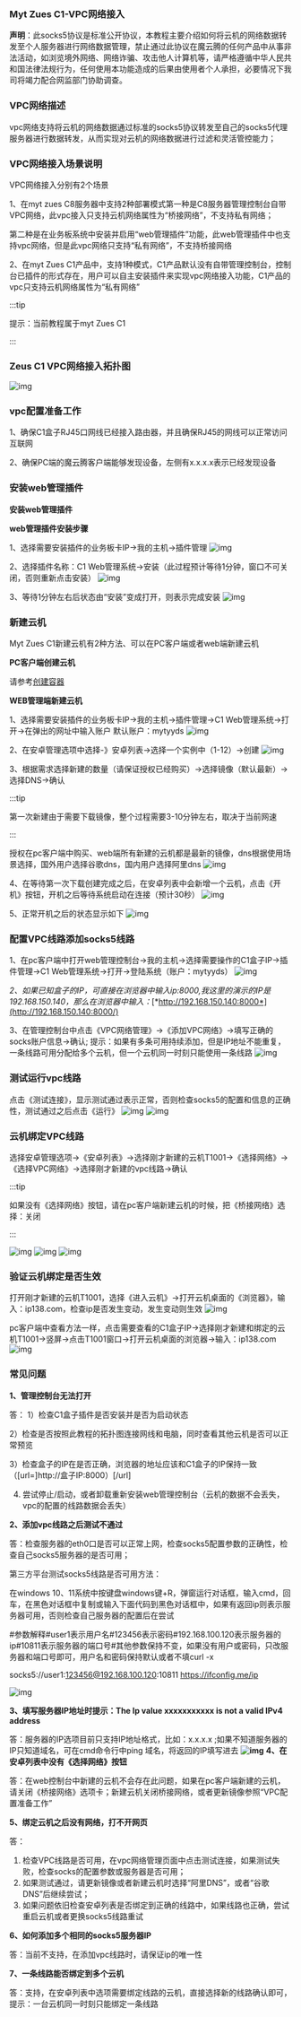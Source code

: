 ### Myt Zues C1-VPC网络接入

**声明**：此socks5协议是标准公开协议，本教程主要介绍如何将云机的网络数据转发至个人服务器进行网络数据管理，禁止通过此协议在魔云腾的任何产品中从事非法活动，如浏览境外网络、网络诈骗、攻击他人计算机等，请严格遵循中华人民共和国法律法规行为，任何使用本功能造成的后果由使用者个人承担，必要情况下我司将竭力配合网监部门协助调查。

### VPC网络描述

vpc网络支持将云机的网络数据通过标准的socks5协议转发至自己的socks5代理服务器进行数据转发，从而实现对云机的网络数据进行过滤和灵活管控能力；

### VPC网络接入场景说明

VPC网络接入分别有2个场景

1、在myt zues C8服务器中支持2种部署模式第一种是C8服务器管理控制台自带VPC网络，此vpc接入只支持云机网络属性为“桥接网络”，不支持私有网络；

第二种是在业务板系统中安装并启用“web管理插件”功能，此web管理插件中也支持vpc网络，但是此vpc网络只支持“私有网络”，不支持桥接网络

2、在myt Zues C1产品中，支持1种模式，C1产品默认没有自带管理控制台，控制台已插件的形式存在，用户可以自主安装插件来实现vpc网络接入功能，C1产品的vpc只支持云机网络属性为“私有网络”

:::tip

提示：当前教程属于myt Zues C1

:::

### Zeus C1 VPC网络接入拓扑图

![img](http://doc.moyunteng.com/upload/c1-1.png)





### vpc配置准备工作

1、确保C1盒子RJ45口网线已经接入路由器，并且确保RJ45的网线可以正常访问互联网

2、确保PC端的魔云腾客户端能够发现设备，左侧有x.x.x.x表示已经发现设备



### 安装web管理插件

**安装web管理插件**

**web管理插件安装步骤**

1、选择需要安装插件的业务板卡IP->我的主机->插件管理
![img](http://doc.moyunteng.com/upload/c1-2-cion.png)

2、选择插件名称：C1 Web管理系统->安装（此过程预计等待1分钟，窗口不可关闭，否则重新点击安装）
![img](http://doc.moyunteng.com/upload/c1-3.png)

3、等待1分钟左右后状态由“安装”变成打开，则表示完成安装
![img](http://doc.moyunteng.com/upload/c1-4-tlla.png)

### 新建云机

Myt Zues C1新建云机有2种方法、可以在PC客户端或者web端新建云机

**PC客户端创建云机**

请参考[创建容器](/kehuduan/PC客户端.md#4-创建容器)

**WEB管理端新建云机**

1、选择需要安装插件的业务板卡IP->我的主机->插件管理->C1 Web管理系统->打开->在弹出的网址中输入账户
默认账户：mytyyds
![img](http://doc.moyunteng.com/upload/c1-6.png)


2、在安卓管理选项中选择-》安卓列表->选择一个实例中（1-12）->创建
![img](http://doc.moyunteng.com/upload/c1-7.png)

3、根据需求选择新建的数量（请保证授权已经购买）->选择镜像（默认最新）->选择DNS->确认

:::tip

第一次新建由于需要下载镜像，整个过程需要3-10分钟左右，取决于当前网速

:::

授权在pc客户端中购买、web端所有新建的云机都是最新的镜像，dns根据使用场景选择，国外用户选择谷歌dns，国内用户选择阿里dns
![img](http://doc.moyunteng.com/upload/c1-8.png)


4、在等待第一次下载创建完成之后，在安卓列表中会新增一个云机，点击《开机》按钮，开机之后等待系统启动在连接（预计30秒）
![img](http://doc.moyunteng.com/upload/c1-9.png)


5、正常开机之后的状态显示如下
![img](http://doc.moyunteng.com/upload/c1-10.png)



### 配置VPC线路添加socks5线路

1、在pc客户端中打开web管理控制台->我的主机->选择需要操作的C1盒子IP->插件管理->C1 Web管理系统->打开->登陆系统（账户：mytyyds）
![img](http://doc.moyunteng.com/upload/c1-6.png)

*2、如果已知盒子的IP，可直接在浏览器中输入ip:8000,我这里的演示的IP是192.168.150.140，那么在浏览器中输入：*[*http://192.168.150.140:8000*](http://192.168.150.140:8000/)

3、在管理控制台中点击《VPC网络管理》->《添加VPC网络》->填写正确的socks账户信息->确认;
提示：如果有多条可用持续添加，但是IP地址不能重复，一条线路可用分配给多个云机，但一个云机同一时刻只能使用一条线路
![img](http://doc.moyunteng.com/upload/c1-11.png)



### 测试运行vpc线路

点击《测试连接》，显示测试通过表示正常，否则检查socks5的配置和信息的正确性，测试通过之后点击《运行》
![img](http://doc.moyunteng.com/upload/c1-12.png)
![img](http://doc.moyunteng.com/upload/c1-13.png)



### 云机绑定VPC线路

选择安卓管理选项->《安卓列表》->选择刚才新建的云机T1001->《选择网络》->《选择VPC网络》->选择刚才新建的vpc线路->确认

:::tip

如果没有《选择网络》按钮，请在pc客户端新建云机的时候，把《桥接网络》选择：关闭

:::

![img](http://doc.moyunteng.com/upload/c1-14.png)
![img](http://doc.moyunteng.com/upload/c1-18.png)
![img](http://doc.moyunteng.com/upload/c1-16.png)



### 验证云机绑定是否生效

打开刚才新建的云机T1001，选择《进入云机》->打开云机桌面的《浏览器》，输入：ip138.com，检查ip是否发生变动，发生变动则生效
![img](http://doc.moyunteng.com/upload/c1-17.png)

pc客户端中查看方法一样，点击需要查看的C1盒子IP->选择刚才新建和绑定的云机T1001->竖屏->点击T1001窗口->打开云机桌面的浏览器->输入：ip138.com
![img](http://doc.moyunteng.com/upload/c1-20.png)

### 常见问题

**1、管理控制台无法打开**

答：
1）检查C1盒子插件是否安装并是否为启动状态

2）检查是否按照此教程的拓扑图连接网线和电脑，同时查看其他云机是否可以正常预览

3）检查盒子的IP在是否正确，浏览器的地址应该和C1盒子的IP保持一致（[url=]http://盒子IP:8000）[/url]

4) 尝试停止/启动，或者卸载重新安装web管理控制台（云机的数据不会丢失，vpc的配置的线路数据会丢失）

**2、添加vpc线路之后测试不通过**

答：检查服务器的eth0口是否可以正常上网，检查socks5配置参数的正确性，检查自己socks5服务器的是否可用；

第三方平台测试socks5线路是否可用方法：

在windows 10、11系统中按键盘windows键+R，弹窗运行对话框，输入cmd，回车，在黑色对话框中复制或输入下面代码到黑色对话框中，如果有返回ip则表示服务器可用，否则检查自己服务器的配置后在尝试

#参数解释#user1表示用户名#123456表示密码#192.168.100.120表示服务器的ip#10811表示服务器的端口号#其他参数保持不变，如果没有用户或密码，只改服务器和端口号即可，用户名和密码保持默认或者不填curl -x 

socks5://user1:123456@192.168.100.120:10811 https://ifconfig.me/ip

![img](http://doc.moyunteng.com/upload/vpc-9.png)

**3、填写服务器IP地址时提示：The Ip value xxxxxxxxxxx  is not a valid IPv4 address**

答：服务器的IP选项目前只支持IP地址格式，比如：x.x.x.x ;如果不知道服务器的IP只知道域名，可在cmd命令行中ping 域名，将返回的IP填写进去
**![img](http://doc.moyunteng.com/upload/vpc-8.png)**
**4、在安卓列表中没有《选择网络》按钮**

答：在web控制台中新建的云机不会存在此问题，如果在pc客户端新建的云机，请关闭《桥接网络》选项卡；新建云机关闭桥接网络，或者更新镜像参照“VPC配置准备工作”

**5、绑定云机之后没有网络，打不开网页**

答：

1) 检查VPC线路是否可用，在vpc网络管理页面中点击测试连接，如果测试失败，检查socks的配置参数或服务器是否可用；
2) 如果测试通过，请更新镜像或者新建云机时选择“阿里DNS”，或者“谷歌DNS”后继续尝试；
3) 如果问题依旧检查安卓列表是否绑定到正确的线路中，如果线路也正确，尝试重启云机或者更换socks5线路重试

**6、如何添加多个相同的socks5服务器IP**

答：当前不支持，在添加vpc线路时，请保证ip的唯一性

**7、一条线路能否绑定到多个云机**

答：支持，在安卓列表中选项需要绑定线路的云机，直接选择新的线路确认即可，提示：一台云机同一时刻只能绑定一条线路







